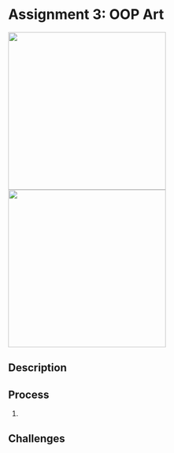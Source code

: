 # Assignment 3: OOP Art

<p float="left">
  <img src="Images/image1.png" width="320">
  <img src="Images/image2.png" width="320">
</p>

## Description

## Process
1. 

## Challenges

